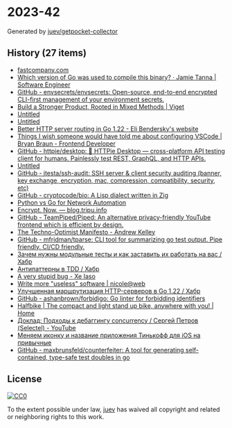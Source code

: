 # 2023-42

Generated by [juev/getpocket-collector](https://github.com/juev/getpocket-collector)

## History (27 items)

- [fastcompany.com](https://fastcompany.com/90960653/why-people-are-obsessed-with-obsidian-the-indie-darling-of-notetaking-apps)
- [Which version of Go was used to compile this binary? · Jamie Tanna | Software Engineer](https://www.jvt.me/posts/2023/10/14/go-compile-version/)
- [GitHub - envsecrets/envsecrets: Open-source, end-to-end encrypted CLI-first management of your environment secrets.](https://github.com/envsecrets/envsecrets)
- [Build a Stronger Product, Rooted in Mixed Methods | Viget](https://www.viget.com/articles/build-a-stronger-product-rooted-in-mixed-methods/)
- [Untitled](https://strongboxsafe.com/updates/passkeys)
- [Untitled](https://strongboxsafe.com/support)
- [Better HTTP server routing in Go 1.22 - Eli Bendersky's website](https://eli.thegreenplace.net/2023/better-http-server-routing-in-go-122)
- [Things I wish someone would have told me about configuring VSCode | Bryan Braun - Frontend Developer](https://www.bryanbraun.com/2023/08/10/things-i-wish-someone-would-have-told-me-about-configuring-vscode/)
- [GitHub - httpie/desktop: 🚀 HTTPie Desktop — cross-platform API testing client for humans. Painlessly test REST, GraphQL, and HTTP APIs.](https://github.com/httpie/desktop)
- [Untitled](https://lemire.me/blog/2023/10/17/randomness-in-programming-with-go-code)
- [GitHub - jtesta/ssh-audit: SSH server & client security auditing (banner, key exchange, encryption, mac, compression, compatibility, security, etc)](https://github.com/jtesta/ssh-audit)
- [GitHub - cryptocode/bio: A Lisp dialect written in Zig](https://github.com/cryptocode/bio)
- [Python vs Go for Network Automation](https://www.packetcoders.io/python-vs-go-for-network-automation/)
- [Encrypt. Now. — blog.tripu.info](https://blog.tripu.info/encrypt/)
- [GitHub - TeamPiped/Piped: An alternative privacy-friendly YouTube frontend which is efficient by design.](https://github.com/TeamPiped/Piped)
- [The Techno-Optimist Manifesto - Andrew Kelley](https://andrewkelley.me/post/the-techno-optimist-manifesto.html)
- [GitHub - mfridman/tparse: CLI tool for summarizing go test output. Pipe friendly. CI/CD friendly.](https://github.com/mfridman/tparse)
- [Зачем нужны модульные тесты и как заставить их работать на вас / Хабр](https://habr.com/ru/articles/767858/)
- [Антипаттерны в TDD / Хабр](https://habr.com/ru/articles/767874/)
- [A very stupid bug - Xe Iaso](https://xeiaso.net/blog/stupid-bug/)
- [Write more "useless" software | nicole@web](https://www.ntietz.com/blog/write-more-useless-software/)
- [Улучшенная маршрутизация HTTP-серверов в Go 1.22 / Хабр](https://habr.com/ru/articles/768034/)
- [GitHub - ashanbrown/forbidigo: Go linter for forbidding identifiers](https://github.com/ashanbrown/forbidigo)
- [Halfbike | The compact and light stand up bike, anywhere with you! | Home](https://halfbikes.com)
- [Доклад: Подходы к дебаггингу concurrency / Сергей Петров (Selectel) - YouTube](https://www.youtube.com/watch?v=4givzihQ9fg)
- [Меняем иконку и название приложения Тинькофф для iOS на привычные](https://kod.ru/docstorage-tinkoff-privychnaya-ikonka-i-nazvanie)
- [GitHub - maxbrunsfeld/counterfeiter: A tool for generating self-contained, type-safe test doubles in go](https://github.com/maxbrunsfeld/counterfeiter)

## License

[![CC0](https://mirrors.creativecommons.org/presskit/buttons/88x31/svg/cc-zero.svg)](https://creativecommons.org/publicdomain/zero/1.0/)

To the extent possible under law, [juev](https://github.com/juev) has waived all copyright and related or neighboring rights to this work.
